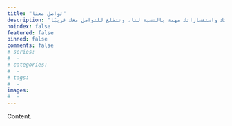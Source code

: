 ```yaml
---
title: "تواصل معنا"
description: "هل لديك سؤال أو تحتاج إلى مساعدة؟ نحن هنا للمساعدة! تواصل معنا وسيكون فريقنا سعيدًا بمساعدتك في أي شيء تحتاجه. ملاحظاتك واستفساراتك مهمة بالنسبة لنا، ونتطلع للتواصل معك قريبًا!"
noindex: false
featured: false
pinned: false
comments: false
# series:
#  - 
# categories:
#  - 
# tags:
#  - 
images:
#  - 
---
```


Content.

